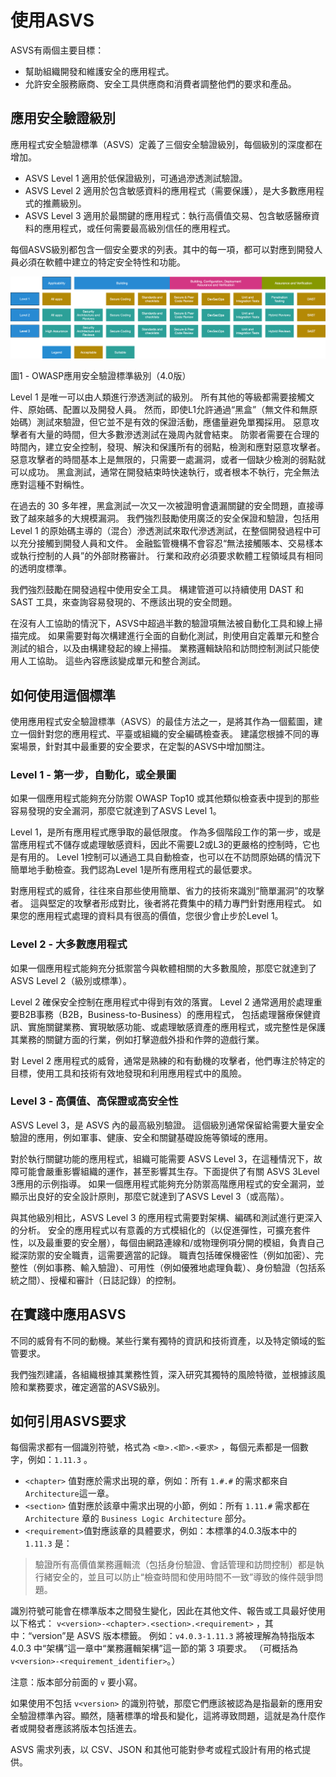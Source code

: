  # 使用ASVS

ASVS有兩個主要目標：

* 幫助組織開發和維護安全的應用程式。
* 允許安全服務廠商、安全工具供應商和消費者調整他們的要求和產品。

## 應用安全驗證級別

應用程式安全驗證標準（ASVS）定義了三個安全驗證級別，每個級別的深度都在增加。

* ASVS Level 1 適用於低保證級別，可通過滲透測試驗證。
* ASVS Level 2 適用於包含敏感資料的應用程式（需要保護），是大多數應用程式的推薦級別。
* ASVS Level 3 適用於最關鍵的應用程式：執行高價值交易、包含敏感醫療資料的應用程式，或任何需要最高級別信任的應用程式。

每個ASVS級別都包含一個安全要求的列表。其中的每一項，都可以對應到開發人員必須在軟體中建立的特定安全特性和功能。

![ASVS Level](https://raw.githubusercontent.com/OWASP/ASVS/master/4.0/images/asvs_40_levels.png "ASVS Level")

圖1 - OWASP應用安全驗證標準級別（4.0版）

Level 1 是唯一可以由人類進行滲透測試的級別。 所有其他的等級都需要接觸文件、原始碼、配置以及開發人員。 然而，即使L1允許通過“黑盒”（無文件和無原始碼）測試來驗證，但它並不是有效的保證活動，應儘量避免單獨採用。 惡意攻擊者有大量的時間，但大多數滲透測試在幾周內就會結束。 防禦者需要在合理的時間內，建立安全控制，發現、解決和保護所有的弱點，檢測和應對惡意攻擊者。惡意攻擊者的時間基本上是無限的，只需要一處漏洞，或者一個缺少檢測的弱點就可以成功。 黑盒測試，通常在開發結束時快速執行，或者根本不執行，完全無法應對這種不對稱性。

在過去的 30 多年裡，黑盒測試一次又一次被證明會遺漏關鍵的安全問題，直接導致了越來越多的大規模漏洞。 我們強烈鼓勵使用廣泛的安全保證和驗證，包括用 Level 1 的原始碼主導的（混合）滲透測試來取代滲透測試，在整個開發過程中可以充分接觸到開發人員和文件。 金融監管機構不會容忍“無法接觸賬本、交易樣本或執行控制的人員”的外部財務審計。 行業和政府必須要求軟體工程領域具有相同的透明度標準。

我們強烈鼓勵在開發過程中使用安全工具。 構建管道可以持續使用 DAST 和 SAST 工具，來查詢容易發現的、不應該出現的安全問題。

在沒有人工協助的情況下，ASVS中超過半數的驗證項無法被自動化工具和線上掃描完成。 如果需要對每次構建進行全面的自動化測試，則使用自定義單元和整合測試的組合，以及由構建發起的線上掃描。 業務邏輯缺陷和訪問控制測試只能使用人工協助。 這些內容應該變成單元和整合測試。

## 如何使用這個標準

使用應用程式安全驗證標準（ASVS）的最佳方法之一，是將其作為一個藍圖，建立一個針對您的應用程式、平臺或組織的安全編碼檢查表。 建議您根據不同的專案場景，針對其中最重要的安全要求，在定製的ASVS中增加關注。

### Level 1 - 第一步，自動化，或全景圖

如果一個應用程式能夠充分防禦 OWASP Top10 或其他類似檢查表中提到的那些容易發現的安全漏洞，那麼它就達到了ASVS Level 1。

Level 1，是所有應用程式應爭取的最低限度。 作為多個階段工作的第一步，或是當應用程式不儲存或處理敏感資料，因此不需要L2或L3的更嚴格的控制時，它也是有用的。 Level 1控制可以通過工具自動檢查，也可以在不訪問原始碼的情況下簡單地手動檢查。我們認為Level 1是所有應用程式的最低要求。

對應用程式的威脅，往往來自那些使用簡單、省力的技術來識別“簡單漏洞”的攻擊者。 這與堅定的攻擊者形成對比，後者將花費集中的精力專門針對應用程式。 如果您的應用程式處理的資料具有很高的價值，您很少會止步於Level 1。

### Level 2 - 大多數應用程式

如果一個應用程式能夠充分抵禦當今與軟體相關的大多數風險，那麼它就達到了ASVS Level 2（級別或標準）。

Level 2 確保安全控制在應用程式中得到有效的落實。 Level 2 通常適用於處理重要B2B事務（B2B，Business-to-Business）的應用程式， 包括處理醫療保健資訊、實施關鍵業務、實現敏感功能、或處理敏感資產的應用程式，或完整性是保護其業務的關鍵方面的行業，例如打擊遊戲外掛和作弊的遊戲行業。

對 Level 2 應用程式的威脅，通常是熟練的和有動機的攻擊者，他們專注於特定的目標，使用工具和技術有效地發現和利用應用程式中的風險。

### Level 3 - 高價值、高保證或高安全性

ASVS Level 3，是 ASVS 內的最高級別驗證。 這個級別通常保留給需要大量安全驗證的應用，例如軍事、健康、安全和關鍵基礎設施等領域的應用。

對於執行關鍵功能的應用程式，組織可能需要 ASVS Level 3，在這種情況下，故障可能會嚴重影響組織的運作，甚至影響其生存。下面提供了有關 ASVS 3Level 3應用的示例指導。 如果一個應用程式能夠充分防禦高階應用程式的安全漏洞，並顯示出良好的安全設計原則，那麼它就達到了ASVS Level 3（或高階）。

與其他級別相比，ASVS Level 3 的應用程式需要對架構、編碼和測試進行更深入的分析。 安全的應用程式以有意義的方式模組化的（以促進彈性，可擴充套件性，以及最重要的安全層），每個由網路連線和/或物理例項分開的模組，負責自己縱深防禦的安全職責，這需要適當的記錄。 職責包括確保機密性（例如加密）、完整性（例如事務、輸入驗證）、可用性（例如優雅地處理負載）、身份驗證（包括系統之間）、授權和審計（日誌記錄）的控制。

## 在實踐中應用ASVS

不同的威脅有不同的動機。某些行業有獨特的資訊和技術資產，以及特定領域的監管要求。

我們強烈建議，各組織根據其業務性質，深入研究其獨特的風險特徵，並根據該風險和業務要求，確定適當的ASVS級別。

## 如何引用ASVS要求

每個需求都有一個識別符號，格式為 `<章>.<節>.<要求>` ，每個元素都是一個數字，例如：`1.11.3` 。
- `<chapter>` 值對應於需求出現的章，例如：所有 `1.#.#` 的需求都來自`Architecture`這一章。
- `<section>` 值對應於該章中需求出現的小節，例如：所有 `1.11.#` 需求都在 `Architecture` 章的 `Business Logic Architecture` 部分。
- `<requirement>`值對應該章的具體要求，例如：本標準的4.0.3版本中的 `1.11.3` 是：

> 驗證所有高價值業務邏輯流（包括身份驗證、會話管理和訪問控制）都是執行緒安全的，並且可以防止“檢查時間和使用時間不一致”導致的條件競爭問題。

識別符號可能會在標準版本之間發生變化，因此在其他文件、報告或工具最好使用以下格式： `v<version>-<chapter>.<section>.<requirement>` ，其中：“version”是 ASVS 版本標籤。 例如：`v4.0.3-1.11.3` 將被理解為特指版本 4.0.3 中“架構”這一章中“業務邏輯架構”這一節的第 3 項要求。 （可概括為`v<version>-<requirement_identifier>`。）

注意：版本部分前面的 `v` 要小寫。

如果使用不包括 `v<version>` 的識別符號，那麼它們應該被認為是指最新的應用安全驗證標準內容。顯然，隨著標準的增長和變化，這將導致問題，這就是為什麼作者或開發者應該將版本包括進去。

ASVS 需求列表，以 CSV、JSON 和其他可能對參考或程式設計有用的格式提供。
